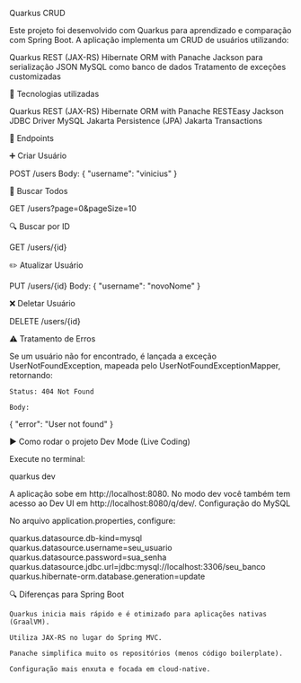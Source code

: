 Quarkus CRUD 

Este projeto foi desenvolvido com Quarkus para aprendizado e comparação com Spring Boot.
A aplicação implementa um CRUD de usuários utilizando:

Quarkus REST (JAX-RS)
Hibernate ORM with Panache
Jackson para serialização JSON
MySQL como banco de dados
Tratamento de exceções customizadas

🚀 Tecnologias utilizadas

Quarkus
REST (JAX-RS)
Hibernate ORM with Panache
RESTEasy Jackson
JDBC Driver MySQL
Jakarta Persistence (JPA)
Jakarta Transactions

📌 Endpoints

➕ Criar Usuário

POST /users
Body: {
  "username": "vinicius"
}

📄 Buscar Todos

GET /users?page=0&pageSize=10

🔍 Buscar por ID

GET /users/{id}

✏️ Atualizar Usuário

PUT /users/{id}
Body: {
  "username": "novoNome"
}

❌ Deletar Usuário

DELETE /users/{id}


⚠️ Tratamento de Erros

Se um usuário não for encontrado, é lançada a exceção UserNotFoundException,
mapeada pelo UserNotFoundExceptionMapper, retornando:

    Status: 404 Not Found

    Body:

{
  "error": "User not found"
}

▶️ Como rodar o projeto
Dev Mode (Live Coding)

Execute no terminal:

quarkus dev

A aplicação sobe em http://localhost:8080.
No modo dev você também tem acesso ao Dev UI em http://localhost:8080/q/dev/.
Configuração do MySQL

No arquivo application.properties, configure:

quarkus.datasource.db-kind=mysql
quarkus.datasource.username=seu_usuario
quarkus.datasource.password=sua_senha
quarkus.datasource.jdbc.url=jdbc:mysql://localhost:3306/seu_banco
quarkus.hibernate-orm.database.generation=update



🔍 Diferenças para Spring Boot

    Quarkus inicia mais rápido e é otimizado para aplicações nativas (GraalVM).

    Utiliza JAX-RS no lugar do Spring MVC.

    Panache simplifica muito os repositórios (menos código boilerplate).

    Configuração mais enxuta e focada em cloud-native.
